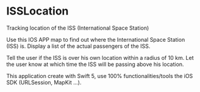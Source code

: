 # ISSLocation
Tracking location of the ISS (International Space Station)

Use this IOS APP map to find out where the International Space Station (ISS) is.
Display a list of the actual passengers of the ISS.

Tell the user if the ISS is over his own location within a radius of
10 km.
Let the user know at which time the ISS will be passing above his location.


This application create with Swift 5, use 100% functionalities/tools  the iOS SDK (URLSession, MapKit ...).

